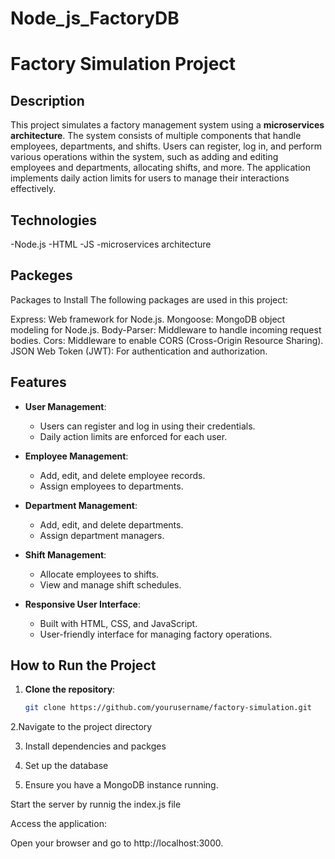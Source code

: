 # Node_js_FactoryDB
# Factory Simulation Project

## Description

This project simulates a factory management system using a **microservices architecture**. The system consists of multiple components that handle employees, departments, and shifts. Users can register, log in, and perform various operations within the system, such as adding and editing employees and departments, allocating shifts, and more. The application implements daily action limits for users to manage their interactions effectively.

## Technologies

-Node.js
-HTML
-JS
-microservices architecture

## Packeges
Packages to Install
The following packages are used in this project:

Express: Web framework for Node.js.
Mongoose: MongoDB object modeling for Node.js.
Body-Parser: Middleware to handle incoming request bodies.
Cors: Middleware to enable CORS (Cross-Origin Resource Sharing).
JSON Web Token (JWT): For authentication and authorization.



## Features

- **User Management**: 
  - Users can register and log in using their credentials.
  - Daily action limits are enforced for each user.
  
- **Employee Management**: 
  - Add, edit, and delete employee records.
  - Assign employees to departments.
  
- **Department Management**: 
  - Add, edit, and delete departments.
  - Assign department managers.
  
- **Shift Management**: 
  - Allocate employees to shifts.
  - View and manage shift schedules.

- **Responsive User Interface**: 
  - Built with HTML, CSS, and JavaScript.
  - User-friendly interface for managing factory operations.

## How to Run the Project

1. **Clone the repository**:
   ```bash
   git clone https://github.com/yourusername/factory-simulation.git
   
2.Navigate to the project directory

3. Install dependencies and packges

4. Set up the database

5. Ensure you have a MongoDB instance running.

Start the server by runnig the index.js file

Access the application:

Open your browser and go to http://localhost:3000.
